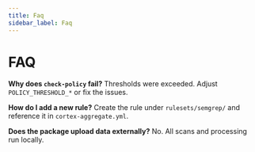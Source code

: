 ```yaml
---
title: Faq
sidebar_label: Faq
---
```


# FAQ

**Why does `check-policy` fail?**
Thresholds were exceeded. Adjust `POLICY_THRESHOLD_*` or fix the issues.

**How do I add a new rule?**
Create the rule under `rulesets/semgrep/` and reference it in `cortex-aggregate.yml`.

**Does the package upload data externally?**
No. All scans and processing run locally.
